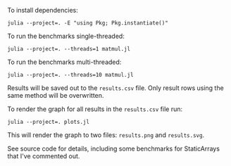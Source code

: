 To install dependencies:
```
julia --project=. -E "using Pkg; Pkg.instantiate()"
```

To run the benchmarks single-threaded:
```
julia --project=. --threads=1 matmul.jl
```

To run the benchmarks multi-threaded:
```
julia --project=. --threads=10 matmul.jl
```

Results will be saved out to the `results.csv` file.
Only result rows using the same method will be overwritten.

To render the graph for all results in the `results.csv` file run:
```
julia --project=. plots.jl
```

This will render the graph to two files: `results.png` and `results.svg`.

See source code for details, including some benchmarks for StaticArrays that I've commented out.
